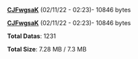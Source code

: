 [**CJFwgsaK**](/data/CJFwgsaK.txt) (02/11/22 - 02:23)- 10846 bytes

[**CJFwgsaK**](/data/CJFwgsaK.txt) (02/11/22 - 02:23)- 10846 bytes

**Total Datas**: 1231

**Total Size**: 7.28 MB / 7.3 MB